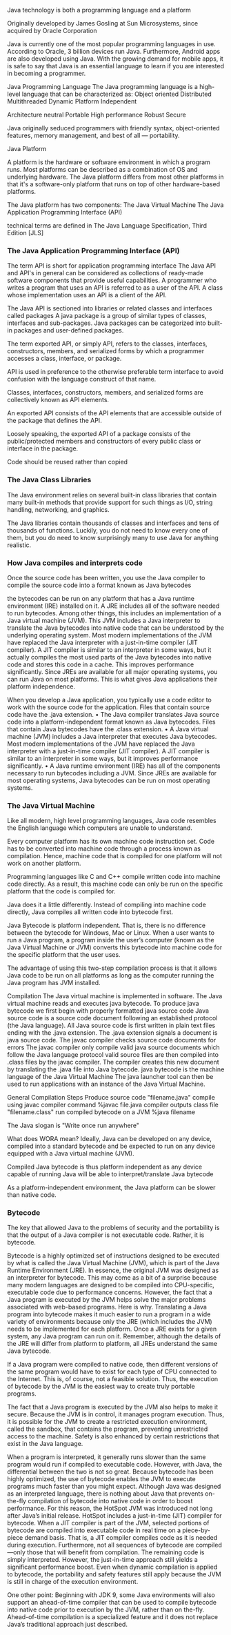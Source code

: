Java technology is both a programming language and a platform



Originally developed by James Gosling at Sun Microsystems, since acquired by Oracle Corporation

Java is currently one of the most popular programming languages in use. According to Oracle, 3 billion devices run Java. Furthermore, Android apps are also developed using Java. With the growing demand for mobile apps, it is safe to say that Java is an essential language to learn if you are interested in becoming a programmer.

Java Programming Language
The Java programming language is a high-level language that can be characterized as:
Object oriented
Distributed
Multithreaded
Dynamic
Platform Independent

Architecture neutral
Portable
High performance
Robust
Secure

Java originally seduced programmers with friendly syntax, object-oriented features, memory management, and best of all — portability.






Java Platform

A platform is the hardware or software environment in which a program runs.
Most platforms can be described as a combination of  OS and underlying hardware.
The Java platform differs from most other platforms in that it's a software-only platform that runs on top of other hardware-based platforms.

The Java platform has two components:
The Java Virtual Machine
The Java Application Programming Interface (API)


 technical terms are defined in The Java Language Specification, Third Edition [JLS]




### The Java Application Programming Interface (API)
The term API is short for  application programming interface
The Java API and API's in general can be considered as collections of ready-made software components that provide useful capabilities.
A programmer who writes a program that uses an API is referred to as a  user of the API.
A class whose implementation uses an API is a client of the API.


The Java API is sectioned into libraries or related classes and interfaces called packages
A java package is a group of similar types of classes, interfaces and sub-packages.
Java packages can be categorized into built-in packages and user-defined packages.



The term exported API, or simply API, refers to the
classes, interfaces, constructors, members, and serialized forms by which a programmer accesses a class, interface, or package.

API is used in preference to the otherwise preferable term interface to avoid
confusion with the language construct of that name.


Classes, interfaces, constructors, members, and serialized forms are collectively known as
API elements.

An exported API consists of the API elements that are accessible outside of the package that defines the API.

Loosely speaking, the exported API of a package consists of  the public/protected members and constructors of every public class or interface in the package.

 Code should be reused rather than copied



### The Java Class Libraries
The Java environment relies on several built-in class libraries that contain many built-in methods that provide support for such things as I/O, string handling, networking, and graphics.

The Java libraries contain thousands of classes and interfaces and tens of thousands of functions. Luckily, you do not need to know every one of them, but you do need to know surprisingly many to use Java for anything realistic.



### How Java compiles and interprets code
Once the source code has been written, you use the Java compiler to compile the source code into a format known as Java bytecodes

the bytecodes can be run on any platform that has a Java runtime environment (IRE) installed on it. A JRE includes all of the software needed to run bytecodes. Among other things, this includes an implementation of a Java virtual machine (JVM). This JVM includes a Java interpreter to translate the Java bytecodes into native code that can be understood by the underlying operating system. Most modern implementations of the JVM have replaced the Java interpreter with a just-in-time compiler (JIT compiler). A JIT compiler is similar to an interpreter in some ways, but it actually compiles the most used parts of the Java bytecodes into native code and stores this code in a cache. This improves performance significantly. Since JREs are available for all major operating systems, you can run Java on most platforms. This is what gives Java applications their platform independence.

When you develop a Java application, you typically use a code editor to work with
the source code for the application. Files that contain source code have the .java
extension.
• The Java compiler translates Java source code into a platform-independent
format known as Java bytecodes. Files that contain Java bytecodes have the .class
extension.
• A Java virtual machine (JVM) includes a Java interpreter that executes Java
bytecodes. Most modern implementations of the JVM have replaced the Java
interpreter with a just-in-time compiler (JIT compiler). A JIT compiler is similar to
an interpreter in some ways, but it improves performance significantly.
• A Java runtime environment (IRE) has all of the components necessary to run
bytecodes including a JVM. Since JREs are available for most operating systems,
Java bytecodes can be run on most operating systems.



### The Java Virtual Machine

Like all modern, high level programming languages, Java code resembles the English language which computers are unable to understand.

Every computer platform has its own machine code instruction set.
Code has to be converted into machine code through a process known as compilation.
Hence, machine code that is compiled for one platform will not work on another platform.  

Programming languages like C and C++ compile written code into machine code directly.  As a result, this machine code can only be run on the specific platform that the code is compiled for.

Java does it a little differently. Instead of compiling into machine code directly, Java compiles all written
code into bytecode first.

Java Bytecode is platform independent. That is, there is no difference between the bytecode for Windows, Mac or Linux. When a user wants to run a Java program, a program inside the user’s
computer (known as the Java Virtual Machine or JVM) converts this bytecode into machine code for the specific platform that the user uses.

The advantage of using this two-step compilation process is that it allows Java code to be run on all platforms as long as the computer running the Java program has JVM installed.

Compilation
The Java virtual machine is implemented in software.
The Java virtual machine reads and executes java bytecode.
To produce java bytecode we first begin with properly formatted java source code
Java source code is a source code document following an established protocol (the Java language).
All Java source code is first written in plain text files ending with the .java extension.
The .java extension signals a document is java source code.
The javac compiler checks source code documents for errors
The javac compiler only compile valid java source documents which follow the Java language protocol
valid source files are then compiled into .class files by the javac compiler.
The compiler creates this new document by translating the .java file into Java bytecode.
java bytecode is the machine language of the Java Virtual Machine
The java launcher tool can then be used to run applications with an instance of the Java Virtual Machine.

General Compilation Steps
Produce source code                 "filename.java"
compile using javac compiler command         %javac file.java
compiler outputs class file            "filename.class"
run compiled bytecode on a JVM             %java filename

The Java slogan is "Write once run anywhere"

What does WORA mean?
Ideally, Java can be developed on any device, compiled into a standard bytecode and be expected to run on any device equipped with a Java virtual machine (JVM).

Compiled Java bytecode is thus platform independent as any device capable of running Java will be able to interpret/translate Java bytecode

As a platform-independent environment, the Java platform can be slower than native code.





### Bytecode
The key that allowed Java to the problems of security and the portability is that the output of a Java compiler is not executable code. Rather, it is bytecode.

Bytecode is a highly optimized set of instructions designed to be executed by what is called the Java Virtual Machine (JVM), which is part of the Java Runtime Environment (JRE). In essence, the original JVM was designed as an interpreter for bytecode. This may come as a bit of a surprise because many modern languages are designed to be compiled into CPU-specific, executable code due to performance concerns. However, the fact that a Java program is executed by the JVM helps solve the major problems associated with web-based programs. Here is why. Translating a Java program into bytecode makes it much easier to run a program in a wide variety of environments because only the JRE (which includes the JVM) needs to be implemented for each platform. Once a JRE exists for a given system, any Java program can run on it. Remember, although the details of the JRE will differ from platform to platform, all JREs understand the same Java bytecode.

If a Java program were compiled to native code, then different versions of the same program would have to exist for each type of CPU connected to the Internet. This is, of course, not a feasible solution. Thus, the execution of bytecode by the JVM is the easiest way to create truly portable programs.

The fact that a Java program is executed by the JVM also helps to make it secure. Because the JVM is in control, it manages program execution. Thus, it is possible for the JVM to create a restricted execution environment, called the sandbox, that contains the program, preventing unrestricted access to the machine. Safety is also enhanced by certain restrictions that exist in the Java language.

When a program is interpreted, it generally runs slower than the same program would run if compiled to executable code. However, with Java, the differential between the two is not so great. Because bytecode has been highly optimized, the use of bytecode enables the JVM to execute programs much faster than you might expect. Although Java was designed as an interpreted language, there is nothing about Java that prevents on-the-fly compilation of bytecode into native code in order to boost performance. For this reason, the HotSpot JVM was introduced not long after Java’s initial release. HotSpot includes a just-in-time (JIT) compiler for bytecode. When a JIT compiler is part of the JVM, selected portions of bytecode are compiled into executable code in real time on a piece-by-piece demand basis. That is, a JIT compiler compiles code as it is needed during execution. Furthermore, not all sequences of bytecode are compiled—only those that will benefit from compilation. The remaining code is simply interpreted. However, the just-in-time approach still yields a significant performance boost. Even when dynamic compilation is applied to bytecode, the portability and safety features still apply because the JVM is still in charge of the execution environment.

One other point: Beginning with JDK 9, some Java environments will also support an ahead-of-time compiler that can be used to compile bytecode into native code prior to execution by the JVM, rather than on the-fly. Ahead-of-time compilation is a specialized feature and it does not replace Java’s traditional approach just described.
